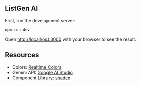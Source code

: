 ## ListGen AI

First, run the development server:

```bash
npm run dev
```

Open [http://localhost:3000](http://localhost:3000) with your browser to see the result.

## Resources

- Colors: [Realtime Colors](https://www.realtimecolors.com/?colors=060807-f9fbfa-5db697-96ddc4-58dbae&fonts=Inter-Inter)
- Gemini API: [Google AI Studio](https://aistudio.google.com/usage)
- Component Library: [shadcn](https://ui.shadcn.com/docs/components)